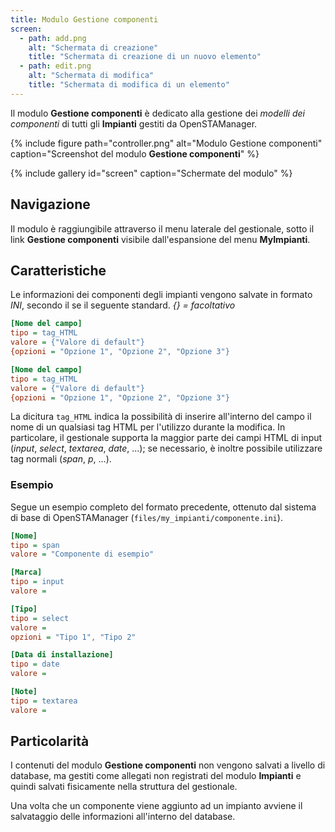 ```yaml
---
title: Modulo Gestione componenti
screen:
  - path: add.png
    alt: "Schermata di creazione"
    title: "Schermata di creazione di un nuovo elemento"
  - path: edit.png
    alt: "Schermata di modifica"
    title: "Schermata di modifica di un elemento"
---
```


Il modulo **Gestione componenti** è dedicato alla gestione dei *modelli dei componenti* di tutti gli **Impianti** gestiti da OpenSTAManager.

{% include figure path="controller.png" alt="Modulo Gestione componenti" caption="Screenshot del modulo **Gestione componenti**" %}

{% include gallery id="screen" caption="Schermate del modulo" %}

## Navigazione

Il modulo è raggiungibile attraverso il menu laterale del gestionale, sotto il link **Gestione componenti** visibile dall'espansione del menu **MyImpianti**.

## Caratteristiche

Le informazioni dei componenti degli impianti vengono salvate in formato *INI*, secondo il se il seguente standard. *{} = facoltativo*

```ini
[Nome del campo]
tipo = tag_HTML
valore = {"Valore di default"}
{opzioni = "Opzione 1", "Opzione 2", "Opzione 3"}

[Nome del campo]
tipo = tag_HTML
valore = {"Valore di default"}
{opzioni = "Opzione 1", "Opzione 2", "Opzione 3"}
```

La dicitura `tag_HTML` indica la possibilità di inserire all'interno del campo il nome di un qualsiasi tag HTML per l'utilizzo durante la modifica.
In particolare, il gestionale supporta la maggior parte dei campi HTML di input (*input*, *select*, *textarea*, *date*, ...); se necessario, è inoltre possibile utilizzare tag normali (*span*, *p*, ...).

### Esempio

Segue un esempio completo del formato precedente, ottenuto dal sistema di base di OpenSTAManager (`files/my_impianti/componente.ini`).

```ini
[Nome]
tipo = span
valore = "Componente di esempio"

[Marca]
tipo = input
valore =

[Tipo]
tipo = select
valore =
opzioni = "Tipo 1", "Tipo 2"

[Data di installazione]
tipo = date
valore =

[Note]
tipo = textarea
valore =
```

## Particolarità

I contenuti del modulo **Gestione componenti** non vengono salvati a livello di database, ma gestiti come allegati non registrati del modulo **Impianti** e quindi salvati fisicamente nella struttura del gestionale.

Una volta che un componente viene aggiunto ad un impianto avviene il salvataggio delle informazioni all'interno del database.
